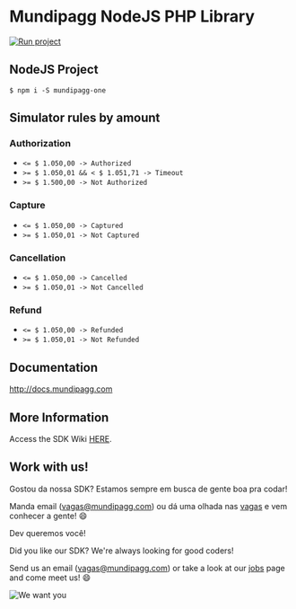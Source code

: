 # Mundipagg NodeJS PHP Library

[![Run project](https://s3-sa-east-1.amazonaws.com/assets.azk.io/run-project.png)](http://run.azk.io/start/?repo=movibe/mundipagg-one-nodejs)

## NodeJS Project

    $ npm i -S mundipagg-one


## Simulator rules by amount

### Authorization

* `<= $ 1.050,00 -> Authorized`
* `>= $ 1.050,01 && < $ 1.051,71 -> Timeout`
* `>= $ 1.500,00 -> Not Authorized`

### Capture

* `<= $ 1.050,00 -> Captured`
* `>= $ 1.050,01 -> Not Captured`

### Cancellation

* `<= $ 1.050,00 -> Cancelled`
* `>= $ 1.050,01 -> Not Cancelled`

### Refund
* `<= $ 1.050,00 -> Refunded`
* `>= $ 1.050,01 -> Not Refunded`

## Documentation

  http://docs.mundipagg.com

## More Information
Access the SDK Wiki [HERE](https://github.com/movibe/mundipagg-one-nodejs/wiki).

## Work with us!

Gostou da nossa SDK? Estamos sempre em busca de gente boa pra codar!

Manda email (vagas@mundipagg.com) ou dá uma olhada nas [vagas](https://github.com/mundipagg/vagas) e vem conhecer a gente! :smile:

Dev queremos você!

Did you like our SDK? We're always looking for good coders!

Send us an email (vagas@mundipagg.com) or take a look at our [jobs](https://github.com/mundipagg/vagas) page and come meet us! :smile:

![We want you](https://raw.githubusercontent.com/mundipagg/vagas/master/we_want_you.jpg)
